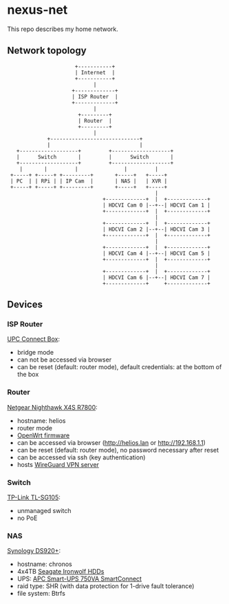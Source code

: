 # nexus-net

This repo describes my home network.

## Network topology


```
                      +-----------+
                      | Internet  |
                      +-----------+
                            |
                     +-------------+
                     | ISP Router  |
                     +-------------+
                            |
                       +---------+
                       | Router  |
                       +---------+
                            |
             +-----------------------------+
             |                             |
   +-------------------+         +-------------------+
   |      Switch       |         |      Switch       |
   +-------------------+         +-------------------+
    |       |         |               |         | 
 +-----+ +-----+ +---------+       +-----+   +-----+           
 | PC  | | RPi | | IP Cam  |       | NAS |   | XVR |           
 +-----+ +-----+ +---------+       +-----+   +-----+           
                                                |
                               +-------------+  |  +-------------+
                               | HDCVI Cam 0 |--+--| HDCVI Cam 1 |
                               +-------------+  |  +-------------+
                                                |
                               +-------------+  |  +-------------+
                               | HDCVI Cam 2 |--+--| HDCVI Cam 3 |
                               +-------------+  |  +-------------+
                                                |
                               +-------------+  |  +-------------+
                               | HDCVI Cam 4 |--+--| HDCVI Cam 5 |
                               +-------------+  |  +-------------+
                                                |
                               +-------------+  |  +-------------+
                               | HDCVI Cam 6 |--+--| HDCVI Cam 7 |
                               +-------------+     +-------------+
```

## Devices

### ISP Router

[UPC Connect Box](https://www.google.com/url?sa=t&rct=j&q=&esrc=s&source=web&cd=&cad=rja&uact=8&ved=2ahUKEwi82ZWt6q2DAxWY_bsIHUgUAiQQFnoECBIQAQ&url=https%3A%2F%2Fwww.upc.ch%2Fpdf%2Fsupport%2Fen%2Fmanuals%2Finternet%2Fconnectbox%2Fconnect-box-manual.pdf&usg=AOvVaw1POAA5CCxkLlS9mlO_BAVz&opi=89978449):
- bridge mode
- can not be accessed via browser
- can be reset (default: router mode), default credentials: at the bottom of the box

### Router

[Netgear Nighthawk X4S R7800](https://www.netgear.com/home/wifi/routers/r7800/):
- hostname: helios
- router mode
- [OpenWrt firmware](https://openwrt.org/toh/netgear/r7800)
- can be accessed via browser (http://helios.lan or http://192.168.1.1)
- can be reset (default: router mode), no password necessary after reset
- can be accessed via ssh (key authentication)
- hosts [WireGuard VPN server](https://openwrt.org/docs/guide-user/services/vpn/wireguard/server)

### Switch

[TP-Link TL-SG105](https://www.tp-link.com/hu/business-networking/unmanaged-switch/tl-sg105/):
- unmanaged switch
- no PoE

### NAS

[Synology DS920+](https://global.download.synology.com/download/Document/Hardware/DataSheet/DiskStation/20-year/DS920+/enu/Synology_DS920_Plus_Data_Sheet_enu.pdf):
- hostname: chronos
- 4x4TB [Seagate Ironwolf HDDs](https://www.seagate.com/gb/en/products/nas-drives/ironwolf-hard-drive/)
- UPS: [APC Smart-UPS 750VA SmartConnect](https://www.apc.com/shop/hr/en/products/APC-Smart-UPS-Line-Interactive-750VA-Tower-230V-6x-IEC-C13-outlets-SmartConnect-Port-SmartSlot-AVR-LCD/P-SMT750IC)
- raid type: SHR (with data protection for 1-drive fault tolerance)
- file system: Btrfs
